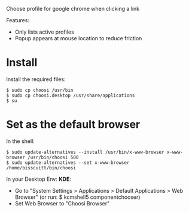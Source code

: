 Choose profile for google chrome when clicking a link

Features:
 - Only lists active profiles
 - Popup appears at mouse location to reduce friction


# Install
Install the required files:
```
$ sudo cp choosi /usr/bin
$ sudo cp choosi.desktop /usr/share/applications
$ su

```

# Set as the default browser
In the shell:
```
$ sudo update-alternatives --install /usr/bin/x-www-browser x-www-browser /usr/bin/choosi 500
$ sudo update-alternatives --set x-www-browser /home/bisscuitt/bin/choosi
```

In your Desktop Env:
**KDE**:
* Go to "System Settings > Applications > Default Applications > Web Browser" (or run: $ kcmshell5 componentchooser)
* Set Web Browser to "Choosi Browser"
